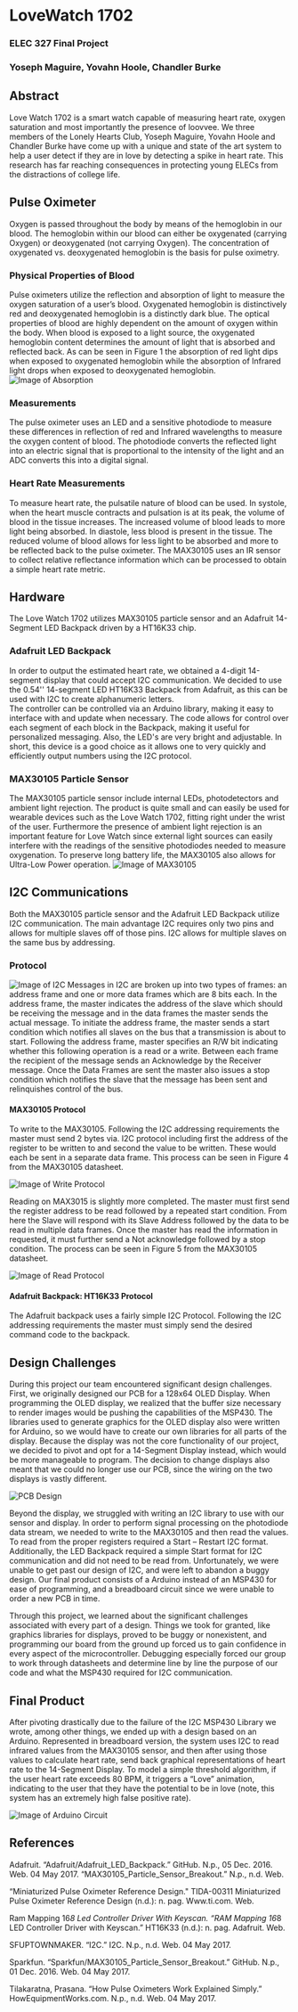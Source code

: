 # LoveWatch 1702

### ELEC 327 Final Project
### Yoseph Maguire, Yovahn Hoole, Chandler Burke

## Abstract

Love Watch 1702 is a smart watch capable of measuring heart rate, oxygen saturation and most importantly the presence of loovvee. We three members of the Lonely Hearts Club, Yoseph Maguire, Yovahn Hoole and Chandler Burke have come up with a unique and state of the art system to help a user detect if they are in love by detecting a spike in heart rate. This research has far reaching consequences in protecting young ELECs from the distractions of college life.  

## Pulse Oximeter

Oxygen is passed throughout the body by means of the hemoglobin in our blood. The hemoglobin within our blood can either be oxygenated (carrying Oxygen) or deoxygenated (not carrying Oxygen). The concentration of oxygenated vs. deoxygenated hemoglobin is the basis for pulse oximetry. 

### Physical Properties of Blood
Pulse oximeters utilize the reflection and absorption of light to measure the oxygen saturation of a user’s blood. Oxygenated hemoglobin is distinctively red and deoxygenated hemoglobin is a distinctly dark blue. The optical properties of blood are highly dependent on the amount of oxygen within the body. When blood is exposed to a light source, the oxygenated hemoglobin content determines the amount of light that is absorbed and reflected back. As can be seen in Figure 1 the absorption of red light dips when exposed to oxygenated hemoglobin while the absorption of Infrared light drops when exposed to deoxygenated hemoglobin. 
![Image of Absorption](hemeabsorption.png)

### Measurements
The pulse oximeter uses an LED and a sensitive photodiode to measure these differences in reflection of red and Infrared wavelengths to measure the oxygen content of blood. The photodiode converts the reflected light into an electric signal that is proportional to the intensity of the light and an ADC converts this into a digital signal.

### Heart Rate Measurements
To measure heart rate, the pulsatile nature of blood can be used. In systole, when the heart muscle contracts and pulsation is at its peak, the volume of blood in the tissue increases. The increased volume of blood leads to more light being absorbed. In diastole, less blood is present in the tissue. The reduced volume of blood allows for less light to be absorbed and more to be reflected back to the pulse oximeter. The MAX30105 uses an IR sensor to collect relative reflectance information which can be processed to obtain a simple heart rate metric.

## Hardware
The Love Watch 1702 utilizes MAX30105 particle sensor and an Adafruit 14-Segment LED Backpack driven by a  HT16K33 chip.

### Adafruit LED Backpack 
In order to output the estimated heart rate, we obtained a 4-digit 14-segment display that could accept I2C communication.  We decided to use the 0.54'' 14-segment LED HT16K33 Backpack from Adafruit, as this can be used with I2C to create alphanumeric letters.  
The controller can be controlled via an Arduino library, making it easy to interface with and update when necessary. The code allows for control over each segment of each block in the Backpack, making it useful for personalized messaging. Also, the LED's are very bright and adjustable.  In short, this device is a good choice as it allows one to very quickly and efficiently output numbers using the I2C protocol.

### MAX30105 Particle Sensor
The MAX30105 particle sensor include internal LEDs, photodetectors and ambient light rejection. The product is quite small and can easily be used for wearable devices such as the Love Watch 1702, fitting right under the wrist of the user. Furthermore the presence of ambient light rejection is an important feature for Love Watch since external light sources can easily interfere with the readings of the sensitive photodiodes needed to measure oxygenation. To preserve long battery life, the MAX30105 also allows for Ultra-Low Power operation.
![Image of MAX30105](https://github.com/YoDaMa/LoveWatch1702/img/max30105.jpg)

## I2C Communications

Both the MAX30105 particle sensor and the Adafruit LED Backpack utilize I2C communication. The main advantage I2C requires only two pins and allows for multiple slaves off of those pins. I2C allows for multiple slaves on the same bus by addressing. 

### Protocol


![Image of I2C](https://github.com/YoDaMa/LoveWatch1702/img/sparkfuni2c.png)
Messages in I2C are broken up into two types of frames: an address frame and one or more data frames which are 8 bits each. In the address frame, the master indicates the address of the slave which should be receiving the message and in the data frames the master sends the actual message. To initiate the address frame, the master sends a start condition which notifies all slaves on the bus that a transmission is about to start. Following the address frame, master specifies an R/W bit indicating whether this following operation is a read or a write. Between each frame the recipient of the message sends an Acknowledge by the Receiver message. Once the Data Frames are sent the master also issues a stop condition which notifies the slave that the message has been sent and relinquishes control of the bus.

#### MAX30105 Protocol

To write to the MAX30105. Following the I2C addressing requirements the master must send 2 bytes via. I2C protocol including first the address of the register to be written to and second the value to be written. These would each be sent in a separate data frame. This process can be seen in Figure 4 from the MAX30105 datasheet.

![Image of Write Protocol](https://github.com/YoDaMa/LoveWatch1702/img/i2cwriteMAX30105.png)

Reading on MAX3015 is slightly more completed. The master must first send the register address to be read followed by a repeated start condition. From here the Slave will respond with its Slave Address followed by the data to be read in multiple data frames. Once the master has read the information in requested, it must further send a Not acknowledge followed by a stop condition. The process can be seen in Figure 5 from the MAX30105 datasheet.

![Image of Read Protocol](https://github.com/YoDaMa/LoveWatch1702/img/i2creadMAX30105.png)

#### Adafruit Backpack: HT16K33 Protocol
The Adafruit backpack uses a fairly simple I2C Protocol. Following the I2C addressing requirements the master must simply send the desired command code to the backpack.


## Design Challenges 
During this project our team encountered significant design challenges. First, we originally designed our PCB for a 128x64 OLED Display. When programming the OLED display, we realized that the buffer size necessary to render images would be pushing the capabilities of the MSP430. The libraries used to generate graphics for the OLED display also were written for Arduino, so we would have to create our own libraries for all parts of the display. Because the display was not the core functionality of our project, we decided to pivot and opt for a 14-Segment Display instead, which would be more manageable to program. The decision to change displays also meant that we could no longer use our PCB, since the wiring on the two displays is vastly different. 

![PCB Design](https://github.com/YoDaMa/LoveWatch1702/img/lovewatchpcb.png)

Beyond the display, we struggled with writing an I2C library to use with our sensor and display. In order to perform signal processing on the photodiode data stream, we needed to write to the MAX30105 and then read the values. To read from the proper registers required a Start – Restart I2C format. Additionally, the LED Backpack required a simple Start format for I2C communication and did not need to be read from. Unfortunately, we were unable to get past our design of I2C, and were left to abandon a buggy design. Our final product consists of a Arduino instead of an MSP430 for ease of programming, and a breadboard circuit since we were unable to order a new PCB in time.

Through this project, we learned about the significant challenges associated with every part of a design. Things we took for granted, like graphics libraries for displays, proved to be buggy or nonexistent, and programming our board from the ground up forced us to gain confidence in every aspect of the microcontroller. Debugging especially forced our group to work through datasheets and determine line by line the purpose of our code and what the MSP430 required for I2C communication.

## Final Product

After pivoting drastically due to the failure of the I2C MSP430 Library we wrote, among other things, we ended up with a design based on an Arduino. Represented in breadboard version, the system uses I2C to read infrared values from the MAX30105 sensor, and then after using those values to calculate heart rate, send back graphical representations of heart rate to the 14-Segment Display. To model a simple threshold algorithm, if the user heart rate exceeds 80 BPM, it triggers a “Love” animation, indicating to the user that they have the potential to be in love (note, this system has an extremely high false positive rate).

![Image of Arduino Circuit](https://github.com/YoDaMa/LoveWatch1702/img/arduinocircuit.jpg)

## References

Adafruit. “Adafruit/Adafruit_LED_Backpack.” GitHub. N.p., 05 Dec. 2016. Web. 04 May 2017. “MAX30105_Particle_Sensor_Breakout.” N.p., n.d. Web.

“Miniaturized Pulse Oximeter Reference Design.&quot; TIDA-00311 Miniaturized Pulse Oximeter Reference Design (n.d.): n. pag. Www.ti.com. Web.

Ram Mapping 16*8 Led Controller Driver With Keyscan. “RAM Mapping 16*8 LED Controller Driver with Keyscan.” HT16K33 (n.d.): n. pag. Adafruit. Web. 

SFUPTOWNMAKER. “I2C.” I2C. N.p., n.d. Web. 04 May 2017.

Sparkfun. “Sparkfun/MAX30105_Particle_Sensor_Breakout.” GitHub. N.p., 01 Dec. 2016. Web. 04 May 2017.

Tilakaratna, Prasana. “How Pulse Oximeters Work Explained Simply.” HowEquipmentWorks.com. N.p., n.d. Web. 04 May 2017.


